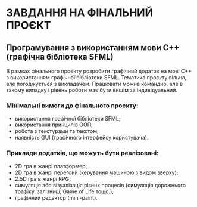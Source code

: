 # ЗАВДАННЯ НА ФІНАЛЬНИЙ ПРОЄКТ
## Програмування з використанням мови C++ (графічна бібліотека SFML)

В рамках фінального проєкту розробити графічний додаток на мові C++ з використанням графічної бібліотеки SFML. Тематика проєкту вільна, але погоджується з викладачем. Працювати можна командно, але в такому випадку і рівень роботи має бути вищім за індивідуальний.

### Мінімальні вимоги до фінального проєкту:
-	використання графічної бібліотеки SFML;
-	використання принципів ООП;
-	робота з текстурами та текстом;
-	наявність GUI (графічного інтерфейсу користувача).

### Приклади додатків, що можуть бути реалізовані:
-	2D гра в жанрі платформер;
-	2D гра в жанрі перегони (керування машиною з видом зверху);
-	2.5D гра в жанрі RPG;
-	симуляція або візуалізація різних процесів (симуляція дорожнього трафіку, залізниці, Game of Life тощо.);
- графічний редактор (mini-paint).

